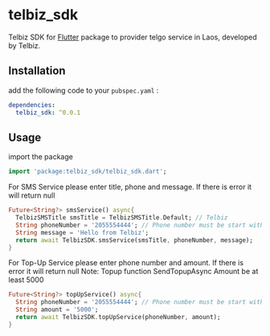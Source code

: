 # telbiz_sdk

Telbiz SDK for [Flutter](https://flutter.io) package to provider telgo service in Laos, developed by Telbiz.

## Installation

add the following code to your `pubspec.yaml` :

```yaml
dependencies:
  telbiz_sdk: ^0.0.1
```

## Usage

import the package

```dart
import 'package:telbiz_sdk/telbiz_sdk.dart';
```

For SMS Service please enter title, phone and message. If there is error it will return null 

```dart
Future<String?> smsService() async{
  TelbizSMSTitle smsTitle = TelbizSMSTitle.Default; // Telbiz
  String phoneNumber = '2055554444'; // Phone number must be start with 20 or 30
  String message = 'Hello from Telbiz';
  return await TelbizSDK.smsService(smsTitle, phoneNumber, message);
}
```

For Top-Up Service please enter phone number and amount. If there is error it will return null 
Note: Topup function SendTopupAsync Amount be at least 5000

```dart
Future<String?> topUpService() async{
  String phoneNumber = '2055554444'; // Phone number must be start with 20 or 30
  String amount = '5000';
  return await TelbizSDK.topUpService(phoneNumber, amount);
}
```
